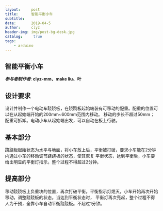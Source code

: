 ```yaml
---
layout:     post
title:      智能平衡小车
subtitle:   
date:       2019-04-5
author:     clyz
header-img: img/post-bg-desk.jpg
catalog: 	 true
tags:
    - arduino
---
```



## 智能平衡小车  

___参与者制作者___: __clyz-mm、make liu、叶__  

## 设计要求  

   设计并制作一个电动车跷跷板，在跷跷板起始端装有可移动的配重。配重的位置可以在从起始端开始的200mm~600mm范围内移动。
   移动的步长不超过50mm；配重可拆卸。电动小车从起始端出发，可以自动在板上行驶。

## 基本部分  
        
   跷跷板起始状态为水平与地面，将小车放上后，平衡被打破，要求小车能在2分钟内通过小车的移动调节跷跷板的状态，使其恢复
   平衡状态，达到平衡后，小车要给出明显的平衡灯指示。整个过程不得超过2分钟。
    
## 提高部分

   移动跷跷板上负重块的位置，再次打破平衡，平衡指示灯熄灭，小车开始再次开始移动，调整跷跷板的状态，当达到平衡状态时，
   平衡灯再次亮起，整个过程不得人为干预，全靠小车自动平衡跷跷板。不超过1分钟。
        
